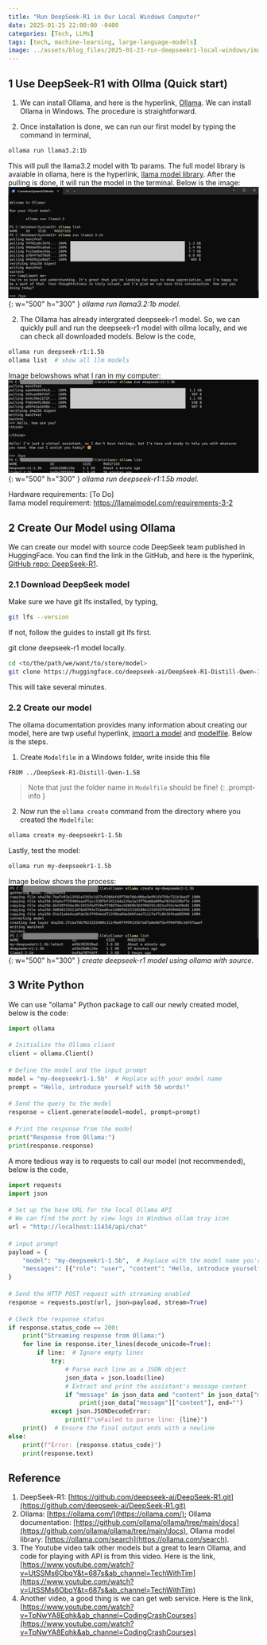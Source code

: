 ```yaml
---
title: "Run DeepSeek-R1 in Our Local Windows Computer"
date: 2025-01-25 22:00:00 -0400
categories: [Tech, LLMs]
tags: [tech, machine-learning, large-language-models]
image: ../assets/blog_files/2025-01-23-run-deepseekr1-local-windows/image-1.png
---
```


## 1 Use DeepSeek-R1 with Ollma (Quick start)

1. We can install Ollama, and here is the hyperlink, [Ollama](https://ollama.com/). We can install Ollama in Windows. The procedure is straightforward.  

2. Once installation is done, we can run our first model by typing the command in terminal,
```bash
ollama run llama3.2:1b
```
This will pull the llama3.2 model with 1b params. The full model library is avaiable in ollama, here is the hyperlink, [llama model library](https://ollama.com/search). After the pulling is done, it will run the model in the terminal. Below is the image:    
![alt text](../assets/blog_files/2025-01-23-run-deepseekr1-local-windows/image-1.png){: w="500" h="300" }
_ollama run llama3.2:1b model._

2. The Ollama has already intergrated deepseek-r1 model. So, we can quickly pull and run the deepseek-r1 model with ollma locally, and we can check all downloaded models. Below is the code, 
```bash
ollama run deepseek-r1:1.5b
ollama list  # show all llm models
```
Image belowshows what I ran in my computer:  
![alt text](../assets/blog_files/2025-01-23-run-deepseekr1-local-windows/image-3.png){: w="500" h="300" }
_ollama run deepseek-r1:1.5b model._

Hardware requirements: [To Do]   
llama model requirement: https://llamaimodel.com/requirements-3-2

## 2 Create Our Model using Ollama

We can create our model with source code DeepSeek team published in HuggingFace. You can find the link in the GitHub, and here is the hyperlink, [GitHub repo: DeepSeek-R1](https://github.com/deepseek-ai/DeepSeek-R1.git).  

### 2.1 Download DeepSeek model

Make sure we have git lfs installed, by typing, 
```bash
git lfs --version
```
If not, follow the guides to install git lfs first. 

git clone deepseek-r1 model locally. 
```bash
cd <to/the/path/we/want/to/store/model>
git clone https://huggingface.co/deepseek-ai/DeepSeek-R1-Distill-Qwen-1.5B
```
This will take several minutes.   

### 2.2 Create our model

The ollama documentation provides many information about creating our model, here are twp useful hyperlink, [import a model](https://github.com/ollama/ollama/blob/main/docs/import.md) and [modelfile](https://github.com/ollama/ollama/blob/main/docs/modelfile.md). Below is the steps. 

1. Create `Modelfile` in a Windows folder, write inside this file
```
FROM ../DeepSeek-R1-Distill-Qwen-1.5B
```
>Note that just the folder name in `Modelfile` should be fine!
{: .prompt-info }

2. Now run the `ollama create` command from the directory where you created the `Modelfile`:
```bash
ollama create my-deepseekr1-1.5b
```
Lastly, test the model:
```bash
ollama run my-deepseekr1-1.5b
```
Image below shows the process:   
![alt text](../assets/blog_files/2025-01-23-run-deepseekr1-local-windows/image-4.png){: w="500" h="300" }
_create deepseek-r1 model using ollama with source._


## 3 Write Python

We can use "ollama" Python package to call our newly created model, below is the code: 
```python
import ollama

# Initialize the Ollama client
client = ollama.Client()

# Define the model and the input prompt
model = "my-deepseekr1-1.5b"  # Replace with your model name
prompt = "Hello, introduce yourself with 50 words!"

# Send the query to the model
response = client.generate(model=model, prompt=prompt)

# Print the response from the model
print("Response from Ollama:")
print(response.response)
```

A more tedious way is to requests to call our model (not recommended), below is the code, 
```python
import requests
import json

# Set up the base URL for the local Ollama API
# We can find the port by view logs in Windows ollam tray icon
url = "http://localhost:11434/api/chat"

# input prompt
payload = {
    "model": "my-deepseekr1-1.5b",  # Replace with the model name you're using
    "messages": [{"role": "user", "content": "Hello, introduce yourself with 50 words!"}]
}

# Send the HTTP POST request with streaming enabled
response = requests.post(url, json=payload, stream=True)

# Check the response status
if response.status_code == 200:
    print("Streaming response from Ollama:")
    for line in response.iter_lines(decode_unicode=True):
        if line:  # Ignore empty lines
            try:
                # Parse each line as a JSON object
                json_data = json.loads(line)
                # Extract and print the assistant's message content
                if "message" in json_data and "content" in json_data["message"]:
                    print(json_data["message"]["content"], end="")
            except json.JSONDecodeError:
                print(f"\nFailed to parse line: {line}")
    print()  # Ensure the final output ends with a newline
else:
    print(f"Error: {response.status_code}")
    print(response.text)
```

## Reference

1. DeepSeek-R1: [https://github.com/deepseek-ai/DeepSeek-R1.git](https://github.com/deepseek-ai/DeepSeek-R1.git)
2. Ollama: [https://ollama.com/](https://ollama.com/); Ollama documentation: [https://github.com/ollama/ollama/tree/main/docs](https://github.com/ollama/ollama/tree/main/docs), Ollama model library: [https://ollama.com/search](https://ollama.com/search).
3. The Youtube video talk other models but a great to learn Ollama, and code for playing with API is from this video. Here is the link, [https://www.youtube.com/watch?v=UtSSMs6ObqY&t=687s&ab_channel=TechWithTim](https://www.youtube.com/watch?v=UtSSMs6ObqY&t=687s&ab_channel=TechWithTim)
4. Another video, a good thing is we can get web service. Here is the link, [https://www.youtube.com/watch?v=TpNwYA8Eqhk&ab_channel=CodingCrashCourses](https://www.youtube.com/watch?v=TpNwYA8Eqhk&ab_channel=CodingCrashCourses)